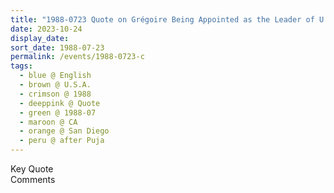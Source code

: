 ```yaml
---
title: "1988-0723 Quote on Grégoire Being Appointed as the Leader of U.S.A. for a Short Time, after Śhrī Buddha Pūjā, San Diego, CA, U.S.A."
date: 2023-10-24
display_date: 
sort_date: 1988-07-23
permalink: /events/1988-0723-c
tags:
  - blue @ English
  - brown @ U.S.A.
  - crimson @ 1988
  - deeppink @ Quote
  - green @ 1988-07
  - maroon @ CA
  - orange @ San Diego
  - peru @ after Puja
---
```


<wave-list>
  <list-title color="green" width="75">Key Quote</list-title>
  <list-item color="BlanchedAlmond"  width="200"></list-item>
  <list-item color="Lavender"></list-item>
  <list-item color="BlanchedAlmond"></list-item>
</wave-list>

<br>

<wave-list>
  <list-title color="green" width="75">Comments</list-title>
  <list-item color="BlanchedAlmond"  width="200"></list-item>
  <list-item color="Lavender"></list-item>
  <list-item color="BlanchedAlmond"></list-item>
</wave-list>
